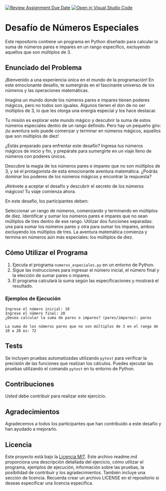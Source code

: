[![Review Assignment Due Date](https://classroom.github.com/assets/deadline-readme-button-24ddc0f5d75046c5622901739e7c5dd533143b0c8e959d652212380cedb1ea36.svg)](https://classroom.github.com/a/G9wYz2TU)
[![Open in Visual Studio Code](https://classroom.github.com/assets/open-in-vscode-718a45dd9cf7e7f842a935f5ebbe5719a5e09af4491e668f4dbf3b35d5cca122.svg)](https://classroom.github.com/online_ide?assignment_repo_id=12601014&assignment_repo_type=AssignmentRepo)
# Desafío de Números Especiales

Este repositorio contiene un programa en Python diseñado para calcular la suma de números pares e impares en un rango específico, excluyendo aquellos que son múltiplos de 3.

## Enunciado del Problema

¡Bienvenido a una experiencia única en el mundo de la programación! En este emocionante desafío, te sumergirás en el fascinante universo de los números y las operaciones matemáticas.

Imagina un mundo donde los números pares e impares tienen poderes mágicos, pero no todos son iguales. Algunos tienen el don de no ser múltiplos de 3, lo que les otorga una energía especial y los hace destacar.

Tu misión es explorar este mundo mágico y descubrir la suma de estos números especiales dentro de un rango definido. Pero hay un pequeño giro: ¡tu aventura solo puede comenzar y terminar en números mágicos, aquellos que son múltiplos de diez!

¿Estás preparado para enfrentar este desafío? Ingresa tus números mágicos de inicio y fin, y prepárate para sumergirte en un viaje lleno de números con poderes únicos.

Descubre la magia de los números pares e impares que no son múltiplos de 3, y sé el protagonista de esta emocionante aventura matemática. ¿Podrás dominar los poderes de los números mágicos y encontrar la respuesta?

¡Atrévete a aceptar el desafío y descubrir el secreto de los números mágicos! Tu viaje comienza ahora.

En este desafío, los participantes deben:

Seleccionar un rango de números, comenzando y terminando en múltiplos de diez.
Identificar y sumar los números pares e impares que no sean múltiplos de tres dentro de ese rango.
Utilizar dos funciones separadas: una para sumar los números pares y otra para sumar los impares, ambos excluyendo los múltiplos de tres.
La aventura matemática comienza y termina en números aún más especiales: los múltiplos de diez.
## Cómo Utilizar el Programa

1. Ejecuta el programa `numeros_especiales.py` en un entorno de Python.
2. Sigue las instrucciones para ingresar el número inicial, el número final y la elección de sumar pares o impares.
3. El programa calculará la suma según las especificaciones y mostrará el resultado.

### Ejemplos de Ejecución
```
Ingrese el número inicial: 10
Ingrese el número final: 20
¿Desea calcular la suma de pares o impares? (pares/impares): pares

La suma de los números pares que no son múltiplos de 3 en el rango de 10 a 20 es: 72
```

## Tests

Se incluyen pruebas automatizadas utilizando `pytest` para verificar la precisión de las funciones que realizan los cálculos. Puedes ejecutar las pruebas utilizando el comando `pytest` en tu entorno de Python.

## Contribuciones

Usted debe contribuir para realizar este ejercicio.

## Agradecimientos

Agradecemos a todos los participantes que han contribuido a este desafío y han ayudado a mejorarlo.

## Licencia

Este proyecto está bajo la [Licencia MIT](LICENSE).
Este archivo readme.md proporciona una descripción detallada del ejercicio, cómo utilizar el programa, ejemplos de ejecución, información sobre las pruebas, la posibilidad de contribuir y los agradecimientos. También incluye una sección de licencia. Recuerda crear un archivo LICENSE en el repositorio si deseas especificar una licencia específica.


